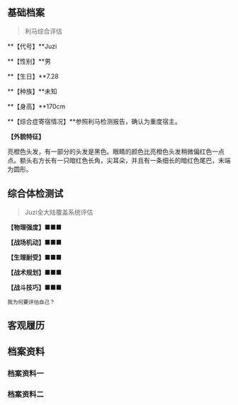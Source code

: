 ## 基础档案

> 利马综合评估

**【代号】**Juzi

**【性别】**男

**【生日】**7.28

**【种族】**未知

**【身高】**170cm

**【综合症寄宿情况】**参照利马检测报告，确认为重度宿主。

**【外貌特征】**

亮橙色头发，有一部分的头发是黑色。眼睛的颜色比亮橙色头发稍微偏红色一点点。额头右方长有一只暗红色长角，尖耳朵，并且有一条细长的暗红色尾巴，末端为圆形。

## 综合体检测试

> Juzi全大陆覆盖系统评估

**【物理强度】**■■■

**【战场机动】**■■■

**【生理耐受】**■■■

**【战术规划】**■■■

**【战斗技巧】**■■■

```
我为何要评估自己？
```

## 客观履历



## 档案资料

### 档案资料一



### 档案资料二